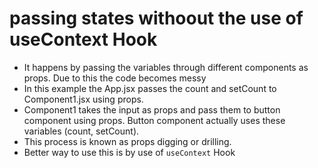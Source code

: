 # passing states withoout the use of useContext Hook

- It happens by passing the variables through different components as props. Due to this the code becomes messy
- In this example the App.jsx passes the count and setCount to Component1.jsx using props.
- Component1 takes the input as props and pass them to button component using props. Button component actually uses these variables (count, setCount).
- This process is known as props digging or drilling.
- Better way to use this is by use of `useContext` Hook


